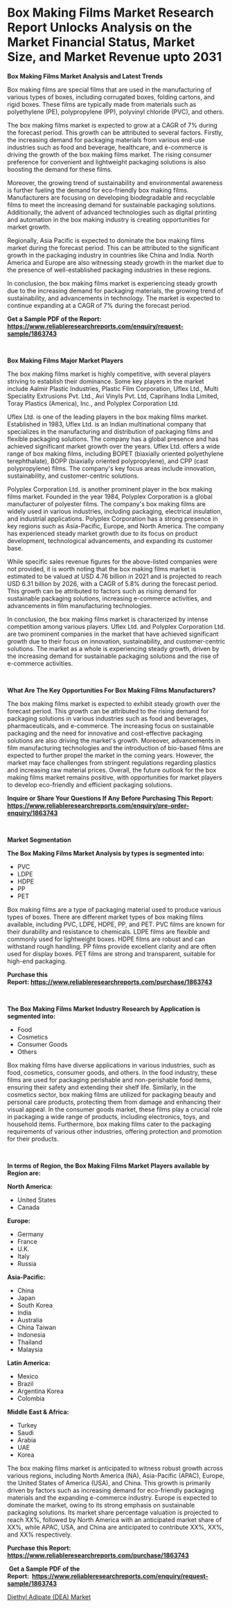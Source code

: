 <p><h1>Box Making Films Market Research Report Unlocks Analysis on the Market Financial Status, Market Size, and Market Revenue upto 2031</h1></p><p><strong>Box Making Films Market Analysis and Latest Trends</strong></p>
<p><p>Box making films are special films that are used in the manufacturing of various types of boxes, including corrugated boxes, folding cartons, and rigid boxes. These films are typically made from materials such as polyethylene (PE), polypropylene (PP), polyvinyl chloride (PVC), and others.</p><p>The box making films market is expected to grow at a CAGR of 7% during the forecast period. This growth can be attributed to several factors. Firstly, the increasing demand for packaging materials from various end-use industries such as food and beverage, healthcare, and e-commerce is driving the growth of the box making films market. The rising consumer preference for convenient and lightweight packaging solutions is also boosting the demand for these films.</p><p>Moreover, the growing trend of sustainability and environmental awareness is further fueling the demand for eco-friendly box making films. Manufacturers are focusing on developing biodegradable and recyclable films to meet the increasing demand for sustainable packaging solutions. Additionally, the advent of advanced technologies such as digital printing and automation in the box making industry is creating opportunities for market growth.</p><p>Regionally, Asia Pacific is expected to dominate the box making films market during the forecast period. This can be attributed to the significant growth in the packaging industry in countries like China and India. North America and Europe are also witnessing steady growth in the market due to the presence of well-established packaging industries in these regions.</p><p>In conclusion, the box making films market is experiencing steady growth due to the increasing demand for packaging materials, the growing trend of sustainability, and advancements in technology. The market is expected to continue expanding at a CAGR of 7% during the forecast period.</p></p>
<p><strong>Get a Sample PDF of the Report:&nbsp; <a href="https://www.reliableresearchreports.com/enquiry/request-sample/1863743">https://www.reliableresearchreports.com/enquiry/request-sample/1863743</a></strong></p>
<p>&nbsp;</p>
<p><strong>Box Making Films Major Market Players</strong></p>
<p><p>The box making films market is highly competitive, with several players striving to establish their dominance. Some key players in the market include Aalmir Plastic Industries, Plastic Film Corporation, Uflex Ltd., Multi Speciality Extrusions Pvt. Ltd., Avi Vinyls Pvt. Ltd, Caprihans India Limited, Toray Plastics (America), Inc., and Polyplex Corporation Ltd.</p><p>Uflex Ltd. is one of the leading players in the box making films market. Established in 1983, Uflex Ltd. is an Indian multinational company that specializes in the manufacturing and distribution of packaging films and flexible packaging solutions. The company has a global presence and has achieved significant market growth over the years. Uflex Ltd. offers a wide range of box making films, including BOPET (biaxially oriented polyethylene terephthalate), BOPP (biaxially oriented polypropylene), and CPP (cast polypropylene) films. The company's key focus areas include innovation, sustainability, and customer-centric solutions.</p><p>Polyplex Corporation Ltd. is another prominent player in the box making films market. Founded in the year 1984, Polyplex Corporation is a global manufacturer of polyester films. The company's box making films are widely used in various industries, including packaging, electrical insulation, and industrial applications. Polyplex Corporation has a strong presence in key regions such as Asia-Pacific, Europe, and North America. The company has experienced steady market growth due to its focus on product development, technological advancements, and expanding its customer base.</p><p>While specific sales revenue figures for the above-listed companies were not provided, it is worth noting that the box making films market is estimated to be valued at USD 4.76 billion in 2021 and is projected to reach USD 6.31 billion by 2026, with a CAGR of 5.8% during the forecast period. This growth can be attributed to factors such as rising demand for sustainable packaging solutions, increasing e-commerce activities, and advancements in film manufacturing technologies.</p><p>In conclusion, the box making films market is characterized by intense competition among various players. Uflex Ltd. and Polyplex Corporation Ltd. are two prominent companies in the market that have achieved significant growth due to their focus on innovation, sustainability, and customer-centric solutions. The market as a whole is experiencing steady growth, driven by the increasing demand for sustainable packaging solutions and the rise of e-commerce activities.</p></p>
<p>&nbsp;</p>
<p><strong>What Are The Key Opportunities For Box Making Films Manufacturers?</strong></p>
<p><p>The box making films market is expected to exhibit steady growth over the forecast period. This growth can be attributed to the rising demand for packaging solutions in various industries such as food and beverages, pharmaceuticals, and e-commerce. The increasing focus on sustainable packaging and the need for innovative and cost-effective packaging solutions are also driving the market's growth. Moreover, advancements in film manufacturing technologies and the introduction of bio-based films are expected to further propel the market in the coming years. However, the market may face challenges from stringent regulations regarding plastics and increasing raw material prices. Overall, the future outlook for the box making films market remains positive, with opportunities for market players to develop eco-friendly and efficient packaging solutions.</p></p>
<p><strong>Inquire or Share Your Questions If Any Before Purchasing This Report: <a href="https://www.reliableresearchreports.com/enquiry/pre-order-enquiry/1863743">https://www.reliableresearchreports.com/enquiry/pre-order-enquiry/1863743</a></strong></p>
<p>&nbsp;</p>
<p><strong>Market Segmentation</strong></p>
<p><strong>The Box Making Films Market Analysis by types is segmented into:</strong></p>
<p><ul><li>PVC</li><li>LDPE</li><li>HDPE</li><li>PP</li><li>PET</li></ul></p>
<p><p>Box making films are a type of packaging material used to produce various types of boxes. There are different market types of box making films available, including PVC, LDPE, HDPE, PP, and PET. PVC films are known for their durability and resistance to chemicals. LDPE films are flexible and commonly used for lightweight boxes. HDPE films are robust and can withstand rough handling. PP films provide excellent clarity and are often used for display boxes. PET films are strong and transparent, suitable for high-end packaging.</p></p>
<p><strong>Purchase this Report:&nbsp;<a href="https://www.reliableresearchreports.com/purchase/1863743">https://www.reliableresearchreports.com/purchase/1863743</a></strong></p>
<p>&nbsp;</p>
<p><strong>The Box Making Films Market Industry Research by Application is segmented into:</strong></p>
<p><ul><li>Food</li><li>Cosmetics</li><li>Consumer Goods</li><li>Others</li></ul></p>
<p><p>Box making films have diverse applications in various industries, such as food, cosmetics, consumer goods, and others. In the food industry, these films are used for packaging perishable and non-perishable food items, ensuring their safety and extending their shelf life. Similarly, in the cosmetics sector, box making films are utilized for packaging beauty and personal care products, protecting them from damage and enhancing their visual appeal. In the consumer goods market, these films play a crucial role in packaging a wide range of products, including electronics, toys, and household items. Furthermore, box making films cater to the packaging requirements of various other industries, offering protection and promotion for their products.</p></p>
<p>&nbsp;</p>
<p><strong>In terms of Region, the Box Making Films Market Players available by Region are:</strong></p>
<p>
    <p> <strong> North America: </strong>
        <ul>
            <li>United States</li>
            <li>Canada</li>
        </ul>
        </p> 
    <p> <strong> Europe: </strong>
        <ul>
            <li>Germany</li>
            <li>France</li>
            <li>U.K.</li>
            <li>Italy</li>
            <li>Russia</li>
        </ul>
        </p> 
    <p> <strong> Asia-Pacific: </strong>
        <ul>
            <li>China</li>
            <li>Japan</li>
            <li>South Korea</li>
            <li>India</li>
            <li>Australia</li>
            <li>China Taiwan</li>
            <li>Indonesia</li>
            <li>Thailand</li>
            <li>Malaysia</li>
        </ul>
        </p> 
    <p> <strong> Latin America: </strong>
        <ul>
            <li>Mexico</li>
            <li>Brazil</li>
            <li>Argentina Korea</li>
            <li>Colombia</li>
        </ul>
        </p> 
    <p> <strong> Middle East & Africa: </strong>
        <ul>
            <li>Turkey</li>
            <li>Saudi</li>
            <li>Arabia</li>
            <li>UAE</li>
            <li>Korea</li>
        </ul>
    </p>
    </p>
<p><p>The box making films market is anticipated to witness robust growth across various regions, including North America (NA), Asia-Pacific (APAC), Europe, the United States of America (USA), and China. This growth is primarily driven by factors such as increasing demand for eco-friendly packaging materials and the expanding e-commerce industry. Europe is expected to dominate the market, owing to its strong emphasis on sustainable packaging solutions. Its market share percentage valuation is projected to reach XX%, followed by North America with an anticipated market share of XX%, while APAC, USA, and China are anticipated to contribute XX%, XX%, and XX% respectively.</p></p>
<p><strong>Purchase this Report: <a href="https://www.reliableresearchreports.com/purchase/1863743">https://www.reliableresearchreports.com/purchase/1863743</a></strong></p>
<p>&nbsp;<strong>Get a Sample PDF of the Report:&nbsp;&nbsp;<a href="https://www.reliableresearchreports.com/enquiry/request-sample/1863743">https://www.reliableresearchreports.com/enquiry/request-sample/1863743</a></strong></p>
<p><strong></strong></p>
<p><p><a href="https://github.com/GroverBarry/Market-Research-Report-List-2/blob/main/diethyl-adipate-dea-market.md">Diethyl Adipate (DEA) Market</a></p></p>